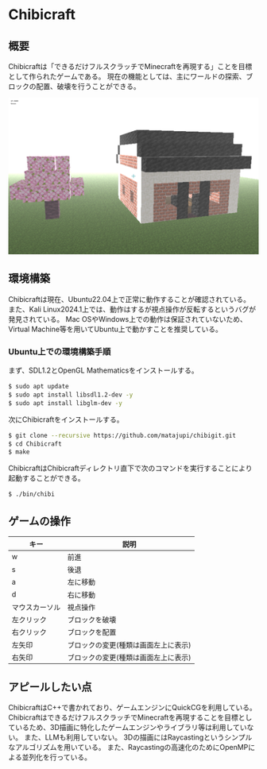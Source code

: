 # Chibicraft
## 概要
Chibicraftは「できるだけフルスクラッチでMinecraftを再現する」ことを目標として作られたゲームである。
現在の機能としては、主にワールドの探索、ブロックの配置、破壊を行うことができる。

![Chibicraft](chibicraft.png)

## 環境構築
Chibicraftは現在、Ubuntu22.04上で正常に動作することが確認されている。
また、Kali Linux2024.1上では、動作はするが視点操作が反転するというバグが発見されている。
Mac OSやWindows上での動作は保証されていないため、Virtual Machine等を用いてUbuntu上で動かすことを推奨している。

### Ubuntu上での環境構築手順
まず、SDL1.2とOpenGL Mathematicsをインストールする。
```bash
$ sudo apt update
$ sudo apt install libsdl1.2-dev -y
$ sudo apt install libglm-dev -y
```
次にChibicraftをインストールする。
```bash
$ git clone --recursive https://github.com/matajupi/chibigit.git
$ cd Chibicraft
$ make
```
ChibicraftはChibicraftディレクトリ直下で次のコマンドを実行することにより起動することができる。
```bash
$ ./bin/chibi
```

## ゲームの操作
| キー            | 説明                                  |
| --------------- | ------------------------------------- |
| w               | 前進                                  |
| s               | 後退                                  |
| a               | 左に移動                              |
| d               | 右に移動                              |
| マウスカーソル  | 視点操作                              |
| 左クリック      | ブロックを破壊                        |
| 右クリック      | ブロックを配置                        |
| 左矢印          | ブロックの変更(種類は画面左上に表示)  |
| 右矢印          | ブロックの変更(種類は画面左上に表示)  |

## アピールしたい点
ChibicraftはC++で書かれており、ゲームエンジンにQuickCGを利用している。
ChibicraftはできるだけフルスクラッチでMinecraftを再現することを目標としているため、3D描画に特化したゲームエンジンやライブラリ等は利用していない。
また、LLMも利用していない。
3Dの描画にはRaycastingというシンプルなアルゴリズムを用いている。
また、Raycastingの高速化のためにOpenMPによる並列化を行っている。


